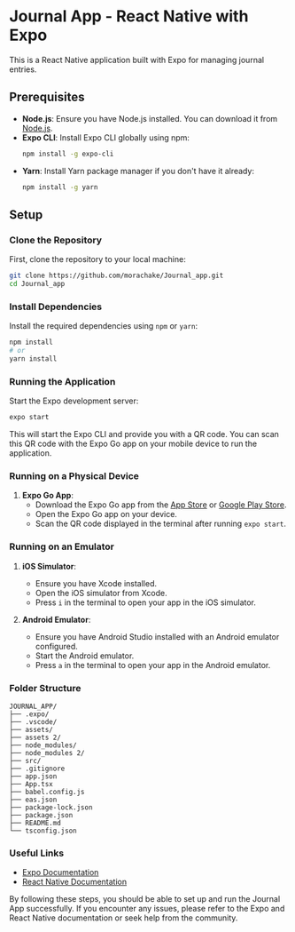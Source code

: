 # Journal App - React Native with Expo

This is a React Native application built with Expo for managing journal entries.

## Prerequisites

- **Node.js**: Ensure you have Node.js installed. You can download it from [Node.js](https://nodejs.org/).
- **Expo CLI**: Install Expo CLI globally using npm:
  ```bash
  npm install -g expo-cli
  ```
- **Yarn**: Install Yarn package manager if you don't have it already:
  ```bash
  npm install -g yarn
  ```

## Setup

### Clone the Repository

First, clone the repository to your local machine:

```bash
git clone https://github.com/morachake/Journal_app.git
cd Journal_app
```

### Install Dependencies

Install the required dependencies using `npm` or `yarn`:

```bash
npm install
# or
yarn install
```

### Running the Application

Start the Expo development server:

```bash
expo start
```

This will start the Expo CLI and provide you with a QR code. You can scan this QR code with the Expo Go app on your mobile device to run the application.

### Running on a Physical Device

1. **Expo Go App**:
   - Download the Expo Go app from the [App Store](https://apps.apple.com/app/expo-go/id982107779) or [Google Play Store](https://play.google.com/store/apps/details?id=host.exp.exponent&hl=en&gl=US).
   - Open the Expo Go app on your device.
   - Scan the QR code displayed in the terminal after running `expo start`.

### Running on an Emulator

1. **iOS Simulator**:
   - Ensure you have Xcode installed.
   - Open the iOS simulator from Xcode.
   - Press `i` in the terminal to open your app in the iOS simulator.

2. **Android Emulator**:
   - Ensure you have Android Studio installed with an Android emulator configured.
   - Start the Android emulator.
   - Press `a` in the terminal to open your app in the Android emulator.

### Folder Structure

```
JOURNAL_APP/
├── .expo/
├── .vscode/
├── assets/
├── assets 2/
├── node_modules/
├── node_modules 2/
├── src/
├── .gitignore
├── app.json
├── App.tsx
├── babel.config.js
├── eas.json
├── package-lock.json
├── package.json
├── README.md
└── tsconfig.json
```


### Useful Links

- [Expo Documentation](https://docs.expo.dev/)
- [React Native Documentation](https://reactnative.dev/docs/getting-started)

By following these steps, you should be able to set up and run the Journal App successfully. If you encounter any issues, please refer to the Expo and React Native documentation or seek help from the community.